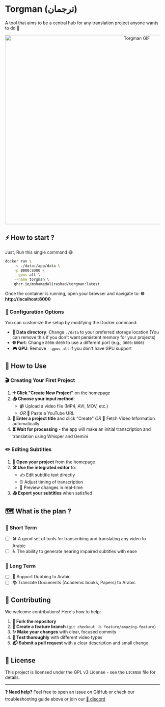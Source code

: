 # Torgman (ترجمان)

A tool that aims to be a central hub for any translation project anyone wants to do 🚀
<center>
   <img width="842" height="614" alt="Torgman GIF" src="https://github.com/user-attachments/assets/15093291-bf4e-4f02-85be-5a7e427abd6d" />
</center>

## ⚡ How to start ?

Just, Run this single command 😅

```bash
docker run \
    -v ./data:/app/data \
    -p 8000:8000 \
    --gpus all \
    --name torgman \
    ghcr.io/mohamedalirashad/torgman:latest
```

Once the container is running, open your browser and navigate to:
**🌐 http://localhost:8000**

### 🔧 Configuration Options

You can customize the setup by modifying the Docker command:

- **📁 Data directory**: Change `./data` to your preferred storage location (You can remove this if you don't want persistent memory for your projects)
- **🌐 Port**: Change `8000:8000` to use a different port (e.g., `3000:8000`)
- **🎮 GPU**: Remove `--gpus all` if you don't have GPU support

## 📖 How to Use

### 🎬 Creating Your First Project

1. **➕ Click "Create New Project"** on the homepage
2. **📤 Choose your input method**:
   - 📹 Upload a video file (MP4, AVI, MOV, etc.)
   - *OR* 🔗 Paste a YouTube URL
3. **📝 Enter a project title** and click "Create" *OR* 🤖 Fetch Video Information automatically
4. **⏳ Wait for processing** - the app will make an initial transcription and translation using Whisper and Gemini

### ✏️ Editing Subtitles

1. **📂 Open your project** from the homepage
2. **🛠️ Use the integrated editor** to:
   - ✍️ Edit subtitle text directly
   - ⏰ Adjust timing of transcription
   - 👀 Preview changes in real-time
3. **📤 Export your subtitles** when satisfied

## 🗺️ What is the plan ?

### 🎯 Short Term
- [ ] 🛠️ A good set of tools for transcribing and translating any video to Arabic
- [ ] ♿ The ability to generate hearing impaired subtitles with ease

### 🚀 Long Term
- [ ] 🎵 Support Dubbing to Arabic
- [ ] 📚 Translate Documents (Academic books, Papers) to Arabic

## 🤝 Contributing

We welcome contributions! Here's how to help:

1. **🍴 Fork the repository**
2. **🌿 Create a feature branch** (`git checkout -b feature/amazing-feature`)
3. **✨ Make your changes** with clear, focused commits
4. **🧪 Test thoroughly** with different video types
5. **📬 Submit a pull request** with a clear description and small change

## 📄 License

This project is licensed under the GPL v3 License - see the `LICENSE` file for details.

---

**❓ Need help?** Feel free to open an issue on GitHub or check our troubleshooting guide above or join our [💬 discord](https://discord.gg/DWAFvWwsRA)
